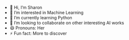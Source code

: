 - 👋 Hi, I’m Sharon
- 👀 I’m interested in Machine Learning
- 🌱 I’m currently learning Python
- 💞️ I’m looking to collaborate on other interesting AI works
- 😄 Pronouns: Her
- ⚡ Fun fact: More to discover
